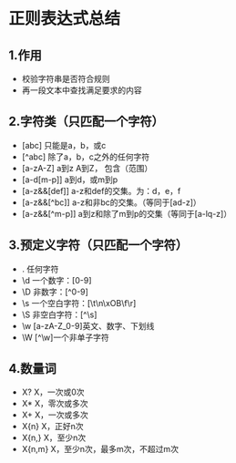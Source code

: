 # 正则表达式总结
## 1.作用
- 校验字符串是否符合规则
- 再一段文本中查找满足要求的内容

## 2.字符类（只匹配一个字符）
- [abc]         只能是a，b，或c
- [^abc]        除了a，b，c之外的任何字符
- [a-zA-Z]      a到z A到Z， 包含（范围）
- [a-d[m-p]]    a到d，或m到p
- [a-z&&[def]]  a-z和def的交集。为：d，e，f
- [a-z&&[^bc]]  a-z和非bc的交集。（等同于[ad-z]）
- [a-z&&[^m-p]] a到z和除了m到p的交集（等同于[a-lq-z]）
## 3.预定义字符（只匹配一个字符）
- .     任何字符
- \d    一个数字：[0-9]
- \D    非数字：[^0-9]
- \s    一个空白字符：[\t\n\xOB\f\r]
- \S    非空白字符：[^\s]
- \w    [a-zA-Z_0-9]英文、数字、下划线
- \W    [^\w]一个非单子字符
## 4.数量词
- X?        X，一次或0次
- X*        X，零次或多次
- X+        X，一次或多次
- X{n}      X，正好n次
- X{n,}     X，至少n次
- X{n,m}    X，至少n次，最多m次，不超过m次
